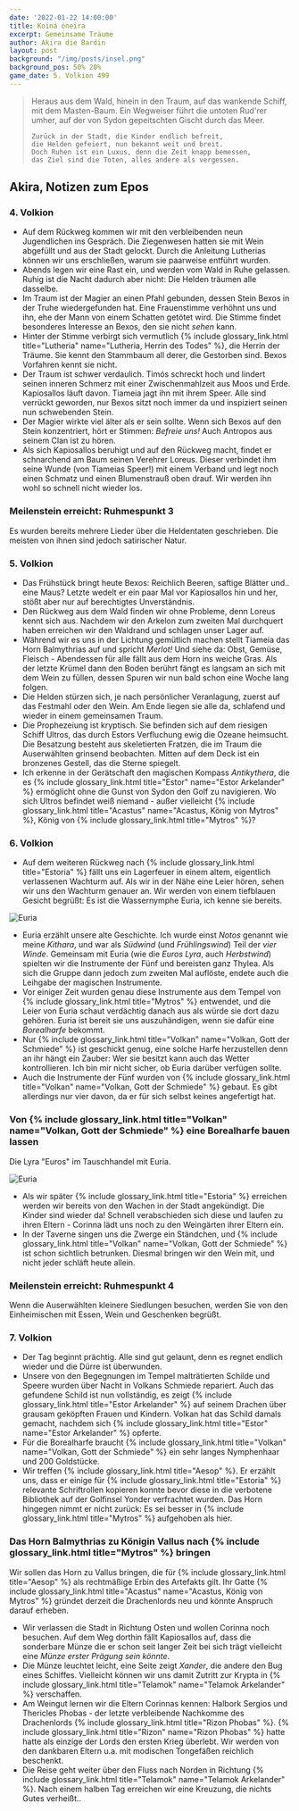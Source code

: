 ```yaml
---
date: '2022-01-22 14:00:00'
title: Koiná óneira
excerpt: Gemeinsame Träume
author: Akira die Bardin
layout: post
background: "/img/posts/insel.png"
background_pos: 50% 20%
game_date: 5. Volkion 499
---
```


<div class="rhyme">
  <blockquote>
    Heraus aus dem Wald, hinein in den Traum,
    auf das wankende Schiff, mit dem Masten-Baum.
    Ein Wegweiser führt die untoten Rud'rer umher,
    auf der von Sydon gepeitschten Gischt durch das Meer.

    Zurück in der Stadt, die Kinder endlich befreit,
    die Helden gefeiert, nun bekannt weit und breit.
    Doch Ruhen ist ein Luxus, denn die Zeit knapp bemessen,
    das Ziel sind die Toten, alles andere als vergessen.
  </blockquote>
</div>

## Akira, Notizen zum Epos

### 4. Volkion
* Auf dem Rückweg kommen wir mit den verbleibenden neun Jugendlichen ins Gespräch. Die Ziegenwesen hatten sie mit Wein abgefüllt und aus der Stadt gelockt. Durch die Anleitung Lutherias können wir uns erschließen, warum sie paarweise entführt wurden.
* Abends legen wir eine Rast ein, und werden vom Wald in Ruhe gelassen. Ruhig ist die Nacht dadurch aber nicht: Die Helden träumen alle dasselbe.
* Im Traum ist der Magier an einen Pfahl gebunden, dessen Stein Bexos in der Truhe wiedergefunden hat. Eine Frauenstimme verhöhnt uns und ihn, ehe der Mann von einem Schatten getötet wird. Die Stimme findet besonderes Interesse an Bexos, den sie nicht _sehen_ kann.
* Hinter der Stimme verbirgt sich vermutlich {% include glossary_link.html title="Lutheria" name="Lutheria, Herrin des Todes" %}, die Herrin der Träume. Sie kennt den Stammbaum all derer, die Gestorben sind. Bexos Vorfahren kennt sie nicht.
* Der Traum ist schwer verdaulich. Timós schreckt hoch und lindert seinen inneren Schmerz mit einer Zwischenmahlzeit aus Moos und Erde. Kapiosallos läuft davon. Tiameia jagt ihn mit ihrem Speer. Alle sind verrückt geworden, nur Bexos sitzt noch immer da und inspiziert seinen nun schwebenden Stein.
* Der Magier wirkte viel älter als er sein sollte. Wenn sich Bexos auf den Stein konzentriert, hört er Stimmen: _Befreie uns!_ Auch Antropos aus seinem Clan ist zu hören.
* Als sich Kapiosallos beruhigt und auf den Rückweg macht, findet er schnarchend am Baum seinen Verehrer Loreus. Dieser verbindet ihm seine Wunde (von Tiameias Speer!) mit einem Verband und legt noch einen Schmatz und einen Blumenstrauß oben drauf. Wir werden ihn wohl so schnell nicht wieder los.

<div class="infobox">
  <h3>Meilenstein erreicht: Ruhmespunkt 3</h3>
  <p class="reward">Es wurden bereits mehrere Lieder über die Heldentaten geschrieben. Die meisten von ihnen sind jedoch satirischer Natur.</p>
</div>

### 5. Volkion
* Das Frühstück bringt heute Bexos: Reichlich Beeren, saftige Blätter und.. eine Maus? Letzte wedelt er ein paar Mal vor Kapiosallos hin und her, stößt aber nur auf berechtigtes Unverständnis.
* Den Rückweg aus dem Wald finden wir ohne Probleme, denn Loreus kennt sich aus. Nachdem wir den Arkelon zum zweiten Mal durchquert haben erreichen wir den Waldrand und schlagen unser Lager auf.
* Während wir es uns in der Lichtung gemütlich machen stellt Tiameia das Horn Balmythrias auf und spricht _Merlot!_ Und siehe da: Obst, Gemüse, Fleisch - Abendessen für alle fällt aus dem Horn ins weiche Gras. Als der letzte Krümel dann den Boden berührt fängt es langsam an sich mit dem Wein zu füllen, dessen Spuren wir nun bald schon eine Woche lang folgen.
* Die Helden stürzen sich, je nach persönlicher Veranlagung, zuerst auf das Festmahl oder den Wein. Am Ende liegen sie alle da, schlafend und wieder in einem gemeinsamen Traum.
* Die Prophezeiung ist kryptisch. Sie befinden sich auf dem riesigen Schiff Ultros, das durch Estors Verfluchung ewig die Ozeane heimsucht. Die Besatzung besteht aus skeletierten Fratzen, die im Traum die Auserwählten grinsend beobachten. Mitten auf dem Deck ist ein bronzenes Gestell, das die Sterne spiegelt.
* Ich erkenne in der Gerätschaft den magischen Kompass _Antikythera_, die es {% include glossary_link.html title="Estor" name="Estor Arkelander" %} ermöglicht ohne die Gunst von Sydon den Golf zu navigieren. Wo sich Ultros befindet weiß niemand - außer vielleicht {% include glossary_link.html title="Acastus" name="Acastus, König von Mytros" %}, König von {% include glossary_link.html title="Mytros" %}?

### 6. Volkion
* Auf dem weiteren Rückweg nach {% include glossary_link.html title="Estoria" %} fällt uns ein Lagerfeuer in einem altem, eigentlich verlassenen Wachturm auf. Als wir in der Nähe eine Leier hören, sehen wir uns den Wachturm genauer an. Wir werden von einem tiefblauen Gesicht begrüßt: Es ist die Wassernymphe Euria, ich kenne sie bereits.

![Euria](/img/posts/euria.jpg)

* Euria erzählt unsere alte Geschichte. Ich wurde einst _Notos_ genannt wie meine _Kithara_, und war als _Südwind_ (und _Frühlingswind_) Teil der _vier Winde_. Gemeinsam mit Euria (wie die _Euros Lyra_, auch _Herbstwind_) spielten wir die Instrumente der Fünf und bereisten ganz Thylea. Als sich die Gruppe dann jedoch zum zweiten Mal auflöste, endete auch die Leihgabe der magischen Instrumente.
* Vor einiger Zeit wurden genau diese Instrumente aus dem Tempel von {% include glossary_link.html title="Mytros" %} entwendet, und die Leier von Euria schaut verdächtig danach aus als würde sie dort dazu gehören. Euria ist bereit sie uns auszuhändigen, wenn sie dafür eine _Borealharfe_ bekommt.
* Nur {% include glossary_link.html title="Volkan" name="Volkan, Gott der Schmiede" %} ist geschickt genug, eine solche Harfe herzustellen denn an ihr hängt ein Zauber: Wer sie besitzt kann auch das Wetter kontrollieren. Ich bin mir nicht sicher, ob Euria darüber verfügen sollte.
* Auch die Instrumente der Fünf wurden von {% include glossary_link.html title="Volkan" name="Volkan, Gott der Schmiede" %} gebaut. Es gibt allerdings nur vier davon, da er für sich selbst keines angefertigt hat.

<div class="infobox quest">
  <h3>Von {% include glossary_link.html title="Volkan" name="Volkan, Gott der Schmiede" %} eine Borealharfe bauen lassen</h3>
  <p class="reward">Die Lyra "Euros" im Tauschhandel mit Euria.</p>
</div>

![Euria](/img/posts/euros.png)

* Als wir später {% include glossary_link.html title="Estoria" %} erreichen werden wir bereits von den Wachen in der Stadt angekündigt. Die Kinder sind wieder da! Schnell verabschieden sich diese und laufen zu ihren Eltern - Corinna lädt uns noch zu den Weingärten ihrer Eltern ein.
* In der Taverne singen uns die Zwerge ein Ständchen, und {% include glossary_link.html title="Volkan" name="Volkan, Gott der Schmiede" %} ist schon sichtlich betrunken. Diesmal bringen wir den Wein mit, und nicht jeder schläft heute allein.

<div class="infobox">
  <h3>Meilenstein erreicht: Ruhmespunkt 4</h3>
  <p class="reward">Wenn die Auserwählten kleinere Siedlungen besuchen, werden Sie von den Einheimischen mit Essen, Wein und Geschenken begrüßt.</p>
</div>

### 7. Volkion
* Der Tag beginnt prächtig. Alle sind gut gelaunt, denn es regnet endlich wieder und die Dürre ist überwunden.
* Unsere von den Begegnungen im Tempel malträtierten Schilde und Speere wurden über Nacht in Volkans Schmiede repariert. Auch das gefundene Schild ist nun vollständig, es zeigt {% include glossary_link.html title="Estor Arkelander" %} auf seinem Drachen über grausam geköpften Frauen und Kindern. Volkan hat das Schild damals gemacht, nachdem sich {% include glossary_link.html title="Estor" name="Estor Arkelander" %} opferte.
* Für die Borealharfe braucht {% include glossary_link.html title="Volkan" name="Volkan, Gott der Schmiede" %} ein sehr langes Nymphenhaar und 200 Goldstücke.
* Wir treffen {% include glossary_link.html title="Aesop" %}. Er erzählt uns, dass er einige für {% include glossary_link.html title="Estoria" %} relevante Schriftrollen kopieren konnte bevor diese in die verbotene Bibliothek auf der Golfinsel Yonder verfrachtet wurden. Das Horn hingegen nimmt er nicht zurück: Es sei besser in {% include glossary_link.html title="Mytros" %} aufgehoben als hier.

<div class="infobox quest">
  <h3>Das Horn Balmythrias zu Königin Vallus nach {% include glossary_link.html title="Mytros" %} bringen</h3>
  <p>Wir sollen das Horn zu Vallus bringen, die für {% include glossary_link.html title="Aesop" %} als rechtmäßige Erbin des Artefakts gilt. Ihr Gatte {% include glossary_link.html title="Acastus" name="Acastus, König von Mytros" %} gründet derzeit die Drachenlords neu und könnte Anspruch darauf erheben.</p>
</div>

* Wir verlassen die Stadt in Richtung Osten und wollen Corinna noch besuchen. Auf dem Weg dorthin fällt Kapiosallos auf, dass die sonderbare Münze die er schon seit langer Zeit bei sich trägt vielleicht eine _Münze erster Prägung sein könnte_.
* Die Münze leuchtet leicht, eine Seite zeigt _Xander_, die andere den Bug eines Schiffes. Vielleicht können wir uns damit Zutritt zur Krypta in {% include glossary_link.html title="Telamok" name="Telamok Arkelander" %} verschaffen.
* Am Weingut lernen wir die Eltern Corinnas kennen: Halbork Sergios und Thericles Phobas - der letzte verbleibende Nachkomme des Drachenlords {% include glossary_link.html title="Rizon Phobas" %}. {% include glossary_link.html title="Rizon" name="Rizon Phobas" %} hatte hatte als einzige der Lords den ersten Krieg überlebt. Wir werden von den dankbaren Eltern u.a. mit modischen Tongefäßen reichlich beschenkt.
* Die Reise geht weiter über den Fluss nach Norden in Richtung {% include glossary_link.html title="Telamok" name="Telamok Arkelander" %}. Nach einem halben Tag erreichen wir eine Kreuzung, die nichts Gutes verheißt..
